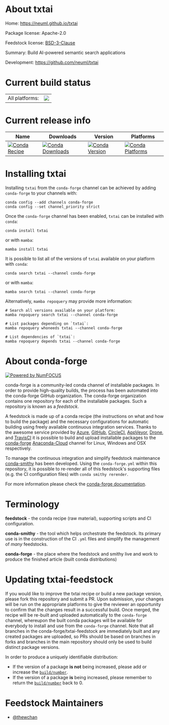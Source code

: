 About txtai
===========

Home: https://neuml.github.io/txtai

Package license: Apache-2.0

Feedstock license: [BSD-3-Clause](https://github.com/conda-forge/txtai-feedstock/blob/main/LICENSE.txt)

Summary: Build AI-powered semantic search applications

Development: https://github.com/neuml/txtai

Current build status
====================


<table><tr><td>All platforms:</td>
    <td>
      <a href="https://dev.azure.com/conda-forge/feedstock-builds/_build/latest?definitionId=18034&branchName=main">
        <img src="https://dev.azure.com/conda-forge/feedstock-builds/_apis/build/status/txtai-feedstock?branchName=main">
      </a>
    </td>
  </tr>
</table>

Current release info
====================

| Name | Downloads | Version | Platforms |
| --- | --- | --- | --- |
| [![Conda Recipe](https://img.shields.io/badge/recipe-txtai-green.svg)](https://anaconda.org/conda-forge/txtai) | [![Conda Downloads](https://img.shields.io/conda/dn/conda-forge/txtai.svg)](https://anaconda.org/conda-forge/txtai) | [![Conda Version](https://img.shields.io/conda/vn/conda-forge/txtai.svg)](https://anaconda.org/conda-forge/txtai) | [![Conda Platforms](https://img.shields.io/conda/pn/conda-forge/txtai.svg)](https://anaconda.org/conda-forge/txtai) |

Installing txtai
================

Installing `txtai` from the `conda-forge` channel can be achieved by adding `conda-forge` to your channels with:

```
conda config --add channels conda-forge
conda config --set channel_priority strict
```

Once the `conda-forge` channel has been enabled, `txtai` can be installed with `conda`:

```
conda install txtai
```

or with `mamba`:

```
mamba install txtai
```

It is possible to list all of the versions of `txtai` available on your platform with `conda`:

```
conda search txtai --channel conda-forge
```

or with `mamba`:

```
mamba search txtai --channel conda-forge
```

Alternatively, `mamba repoquery` may provide more information:

```
# Search all versions available on your platform:
mamba repoquery search txtai --channel conda-forge

# List packages depending on `txtai`:
mamba repoquery whoneeds txtai --channel conda-forge

# List dependencies of `txtai`:
mamba repoquery depends txtai --channel conda-forge
```


About conda-forge
=================

[![Powered by
NumFOCUS](https://img.shields.io/badge/powered%20by-NumFOCUS-orange.svg?style=flat&colorA=E1523D&colorB=007D8A)](https://numfocus.org)

conda-forge is a community-led conda channel of installable packages.
In order to provide high-quality builds, the process has been automated into the
conda-forge GitHub organization. The conda-forge organization contains one repository
for each of the installable packages. Such a repository is known as a *feedstock*.

A feedstock is made up of a conda recipe (the instructions on what and how to build
the package) and the necessary configurations for automatic building using freely
available continuous integration services. Thanks to the awesome service provided by
[Azure](https://azure.microsoft.com/en-us/services/devops/), [GitHub](https://github.com/),
[CircleCI](https://circleci.com/), [AppVeyor](https://www.appveyor.com/),
[Drone](https://cloud.drone.io/welcome), and [TravisCI](https://travis-ci.com/)
it is possible to build and upload installable packages to the
[conda-forge](https://anaconda.org/conda-forge) [Anaconda-Cloud](https://anaconda.org/)
channel for Linux, Windows and OSX respectively.

To manage the continuous integration and simplify feedstock maintenance
[conda-smithy](https://github.com/conda-forge/conda-smithy) has been developed.
Using the ``conda-forge.yml`` within this repository, it is possible to re-render all of
this feedstock's supporting files (e.g. the CI configuration files) with ``conda smithy rerender``.

For more information please check the [conda-forge documentation](https://conda-forge.org/docs/).

Terminology
===========

**feedstock** - the conda recipe (raw material), supporting scripts and CI configuration.

**conda-smithy** - the tool which helps orchestrate the feedstock.
                   Its primary use is in the construction of the CI ``.yml`` files
                   and simplify the management of *many* feedstocks.

**conda-forge** - the place where the feedstock and smithy live and work to
                  produce the finished article (built conda distributions)


Updating txtai-feedstock
========================

If you would like to improve the txtai recipe or build a new
package version, please fork this repository and submit a PR. Upon submission,
your changes will be run on the appropriate platforms to give the reviewer an
opportunity to confirm that the changes result in a successful build. Once
merged, the recipe will be re-built and uploaded automatically to the
`conda-forge` channel, whereupon the built conda packages will be available for
everybody to install and use from the `conda-forge` channel.
Note that all branches in the conda-forge/txtai-feedstock are
immediately built and any created packages are uploaded, so PRs should be based
on branches in forks and branches in the main repository should only be used to
build distinct package versions.

In order to produce a uniquely identifiable distribution:
 * If the version of a package **is not** being increased, please add or increase
   the [``build/number``](https://docs.conda.io/projects/conda-build/en/latest/resources/define-metadata.html#build-number-and-string).
 * If the version of a package **is** being increased, please remember to return
   the [``build/number``](https://docs.conda.io/projects/conda-build/en/latest/resources/define-metadata.html#build-number-and-string)
   back to 0.

Feedstock Maintainers
=====================

* [@thewchan](https://github.com/thewchan/)


